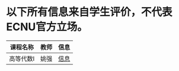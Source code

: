 # 以下所有信息来自学生评价，不代表ECNU官方立场。

| 课程名称| 教师 | 信息 |
|--------|-----|------|
| 高等代数I | 姚强 | [信息](https://github.com/AtomXT/ECNU-Course-Info/blob/master/Course/gdds.md) |
